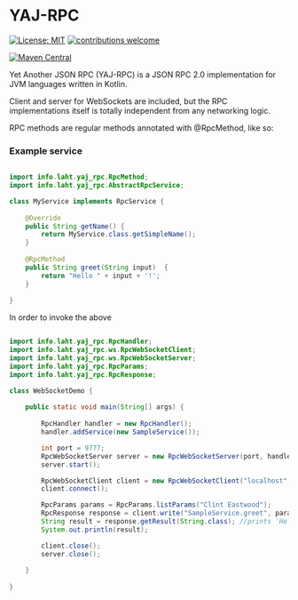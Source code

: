 # YAJ-RPC

[![License: MIT](https://img.shields.io/badge/License-MIT-yellow.svg)](https://opensource.org/licenses/MIT)
[![contributions welcome](https://img.shields.io/badge/contributions-welcome-brightgreen.svg?style=flat)](https://github.com/markaren/YAJ-RPC/issues)

[![Maven Central](https://maven-badges.herokuapp.com/maven-central/info.laht.YAJ-RPC/badge.svg)](https://mvnrepository.com/artifact/info.laht.YAJ-RPC)



Yet Another JSON RPC (YAJ-RPC) is a JSON RPC 2.0 implementation for JVM languages written in Kotlin.

Client and server for WebSockets are included, but the RPC implementations itself is totally independent from any networking logic.

RPC methods are regular methods annotated with @RpcMethod, like so:

### Example service
```java

import info.laht.yaj_rpc.RpcMethod;
import info.laht.yaj_rpc.AbstractRpcService;

class MyService implements RpcService {
    
    @Override
    public String getName() {
        return MyService.class.getSimpleName();
    }
    
    @RpcMethod
    public String greet(String input)  {
        return "Hello " + input + '!';
    }
    
}

```

In order to invoke the above 

```java

import info.laht.yaj_rpc.RpcHandler;
import info.laht.yaj_rpc.ws.RpcWebSocketClient;
import info.laht.yaj_rpc.ws.RpcWebSocketServer;
import info.laht.yaj_rpc.RpcParams;
import info.laht.yaj_rpc.RpcResponse;

class WebSocketDemo {
    
    public static void main(String[] args) {
        
        RpcHandler handler = new RpcHandler();
        handler.addService(new SampleService());

        int port = 9777;
        RpcWebSocketServer server = new RpcWebSocketServer(port, handler);
        server.start();

        RpcWebSocketClient client = new RpcWebSocketClient("localhost", port);
        client.connect();

        RpcParams params = RpcParams.listParams("Clint Eastwood");
        RpcResponse response = client.write("SampleService.greet", params);
        String result = response.getResult(String.class); //prints 'Hello Client Eastwood!'
        System.out.println(result);

        client.close();
        server.close();
        
    }
    
}

```